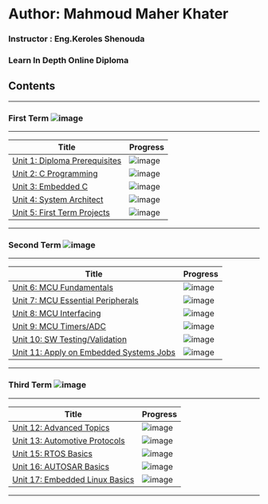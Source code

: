 # Author: Mahmoud Maher Khater

### Instructor : Eng.Keroles Shenouda
### Learn In Depth Online Diploma

## Contents
__________________________________________________________________
### First Term ![image](https://progress-bar.dev/40/?title=IN_PROGRESS&color=5C8374)
__________________________________________________________________
| Title | Progress |
| ----- | ------|
| [Unit 1: Diploma Prerequisites](https://github.com/MahmoudMaher2/Mastering_Embedded_System_Online_Diploma) | ![image](https://progress-bar.dev/100/) |
| [Unit 2: C Programming](https://github.com/MahmoudMaher2/Mastering_Embedded_System_Online_Diploma/tree/main/Unit_2_C_Programming) | ![image](https://progress-bar.dev/100/) |
| [Unit 3: Embedded C](https://github.com/MahmoudMaher2/Mastering_Embedded_System_Online_Diploma) | ![image](https://progress-bar.dev/10) |
| [Unit 4: System Architect](https://github.com/MahmoudMaher2/Mastering_Embedded_System_Online_Diploma) | ![image](https://progress-bar.dev/0/) |
| [Unit 5: First Term Projects](https://github.com/MahmoudMaher2/Mastering_Embedded_System_Online_Diploma) | ![image](https://progress-bar.dev/0/) |
__________________________________________________________________

### Second Term ![image](https://progress-bar.dev/0/?title=Start_Soon&color=ff0000)
__________________________________________________________________
| Title | Progress |
| ----- | ------|
| [Unit 6: MCU Fundamentals](https://github.com/MahmoudMaher2/Mastering_Embedded_System_Online_Diploma) | ![image](https://progress-bar.dev/0/) |
| [Unit 7: MCU Essential Peripherals](https://github.com/MahmoudMaher2/Mastering_Embedded_System_Online_Diploma) | ![image](https://progress-bar.dev/0/) |
| [Unit 8: MCU Interfacing](https://github.com/MahmoudMaher2/Mastering_Embedded_System_Online_Diploma) | ![image](https://progress-bar.dev/0/) |
| [Unit 9: MCU Timers/ADC](https://github.com/MahmoudMaher2/Mastering_Embedded_System_Online_Diploma) | ![image](https://progress-bar.dev/0/) |
| [Unit 10: SW Testing/Validation](https://github.com/MahmoudMaher2/Mastering_Embedded_System_Online_Diploma) | ![image](https://progress-bar.dev/0/) |
| [Unit 11: Apply on Embedded Systems Jobs](https://github.com/MahmoudMaher2/Mastering_Embedded_System_Online_Diploma) | ![image](https://progress-bar.dev/0/?title=Exams&color=bababa) |
__________________________________________________________________


### Third Term ![image](https://progress-bar.dev/0/?title=Start_Soon&color=ff0000)
__________________________________________________________________
| Title | Progress |
| ----- | ------|
| [Unit 12: Advanced Topics](https://github.com/MahmoudMaher2/Mastering_Embedded_System_Online_Diploma) | ![image](https://progress-bar.dev/0/) |
| [Unit 13: Automotive Protocols](https://github.com/MahmoudMaher2/Mastering_Embedded_System_Online_Diploma) | ![image](https://progress-bar.dev/0/) |
| [Unit 15: RTOS Basics](https://github.com/MahmoudMaher2/Mastering_Embedded_System_Online_Diploma) | ![image](https://progress-bar.dev/0/) |
| [Unit 16: AUTOSAR Basics](https://github.com/MahmoudMaher2/Mastering_Embedded_System_Online_Diploma) | ![image](https://progress-bar.dev/0/) |
| [Unit 17: Embedded Linux Basics](https://github.com/MahmoudMaher2/Mastering_Embedded_System_Online_Diploma) | ![image](https://progress-bar.dev/0/) |
__________________________________________________________________

